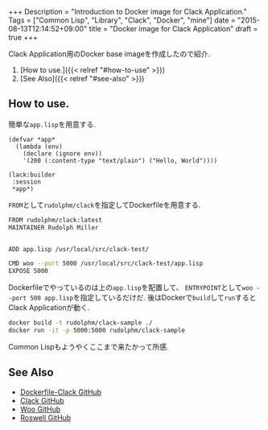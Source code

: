 +++
Description = "Introduction to Docker image for Clack Application."
Tags = ["Common Lisp", "Library", "Clack", "Docker", "mine"]
date = "2015-08-13T12:14:52+09:00"
title = "Docker image for Clack Application"
draft = true
+++

Clack Application用のDocker base imageを作成したので紹介.

<!--more-->

1. [How to use.]({{< relref "#how-to-use" >}})
2. [See Also]({{< relref "#see-also" >}})


How to use.
---

簡単な`app.lisp`を用意する.

```common-lisp
(defvar *app*
  (lambda (env)
    (declare (ignore env))
    '(200 (:content-type "text/plain") ("Hello, World"))))

(lack:builder
 :session
 *app*)
```

`FROM`として`rudolphm/clack`を指定してDockerfileを用意する.

```sh
FROM rudolphm/clack:latest
MAINTAINER Rudolph Miller


ADD app.lisp /usr/local/src/clack-test/

CMD woo --port 5000 /usr/local/src/clack-test/app.lisp
EXPOSE 5000
```

Dockerfileでやっているのは上の`app.lisp`を配置して、
`ENTRYPOINT`として`woo --port 500 app.lisp`を指定しているだけだ.
後はDockerで`build`して`run`するとClack Applicationが動く.

```sh
docker build -t rudolphm/clack-sample ./
docker run -it -p 5000:5000 rudolphm/clack-sample
```

Common Lispもようやくここまで来たかって所感.


See Also
---

- [Dockerfile-Clack GitHub](https://github.com/Rudolph-Miller/dockerfile-clack)
- [Clack GitHub](https://github.com/fukamachi/clack)
- [Woo GitHub](https://github.com/fukamachi/woo)
- [Roswell GitHub](https://github.com/snmsts/roswell)
